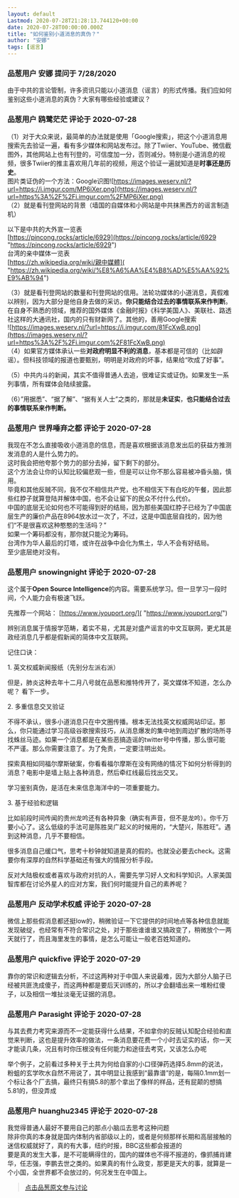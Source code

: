 ```yaml
---
layout: default
Lastmod: 2020-07-28T21:28:13.744120+00:00
date: 2020-07-28T00:00:00.000Z
title: "如何鉴别小道消息的真伪？"
author: "安娜"
tags: [谣言]
---
```



### 品葱用户 **安娜** 提问于 7/28/2020
    
由于中共的言论管制，许多资讯只能以小道消息（谣言）的形式传播。我们应如何鉴别这些小道消息的真伪？大家有哪些经验或建议？
    
                

### 品葱用户 **鸥鹭茫茫** 评论于 2020-07-28
        
（1）对于大众来说，最简单的办法就是使用「Google搜索」，把这个小道消息用搜索先去验证一遍，看有多少媒体和网站发布过。除了Twiier、YouTube、微信截图外，其他网站上也有刊登的，可信度加一分，否则减分。特别是小道消息的视频，很多Twiier的推主喜欢用几年前的视频，用这个验证一遍就知道是**时事还是历史**。  
图片类证伪的一个方法：Google识图![https://images.weserv.nl/?url=https://i.imgur.com/MP6iXer.png](https://images.weserv.nl/?url=https%3A%2F%2Fi.imgur.com%2FMP6iXer.png)  
（2）就是看刊登网站的背景（墙国的自媒体和小网站是中共抹黑西方的谣言制造机）  
  
以下是中共的大外宣一览表  
[https://pincong.rocks/article/6929](https://pincong.rocks/article/6929 "https://pincong.rocks/article/6929")  
台湾的亲中媒体一览表  
[https://zh.wikipedia.org/wiki/親中媒體]( "https://zh.wikipedia.org/wiki/%E8%A6%AA%E4%B8%AD%E5%AA%92%E9%AB%94")  
  
（3）就是看刊登网站的数量和刊登网站的信用。法轮功媒体的小道消息，真假难以辨别，因为大部分是他自身去做的采访。**你只能结合过去的事情联系来作判断**。在自身不熟悉的领域，推荐的国外媒体《金融时报》《科学美国人》、美联社、路透社这样的大通讯社，国内的只有财新网了。其他的，善用Google搜索  
![https://images.weserv.nl/?url=https://i.imgur.com/81FcXwB.png](https://images.weserv.nl/?url=https%3A%2F%2Fi.imgur.com%2F81FcXwB.png)  
（4）如果官方媒体承认一些**对政府明显不利的消息**，基本都是可信的（比如辟谣）。但科技领域的报道也要甄别，明明是对政府的坏事，结果给“吹成了好事”。  
  
（5）中共内斗的新闻，其实不值得普通人去追，很难证实或证伪。如果发生一系列事情，所有媒体会陆续披露。  
  
（6）”用据悉”、“据了解”、“据有关人士”之类的，那就是**未证实**，**也只能结合过去的事情联系来作判断。**
        
                

### 品葱用户 **世界唾弃之都** 评论于 2020-07-28
        
我现在不怎么直接吸收小道消息的信息，而是喜欢根据该消息发出后的获益方推测发消息的人是什么势力的。  
这时我会把他夸那个势力的部分去掉，留下剩下的部分。  
这个方法会让你的认知比较偏悲观一些，但是可以让你不那么容易被冲昏头脑，慎用。  
毕竟和其他反贼不同，我不仅不相信共产党，也不相信天下有白吃的午餐，因此那些红脖子就算登陆并解体中国，也不会让留下的民众不付什么代价。  
中国的底层无论如何也不可能得到好的结局，因为那些美国红脖子已经为了中国底层生产的廉价产品在8964放水过一次了，不过，这是中国底层自找的，因为他们“不是很喜欢这种憨憨的生活吗？”  
如果一个筹码都没有，那你就只能沦为筹码。  
台湾作为华人最后的灯塔，或许在战争中会化为焦土，华人不会有好结局。  
至少底层绝对没有。
        
                

### 品葱用户 **snowingnight** 评论于 2020-07-28
        
这个属于**Open Source Intelligence**的内容。需要系统学习。但一旦学习一段时间，个人能力会有极速飞跃。  
  
  
先推荐一个网站： [https://www.iyouport.org/]( "https://www.iyouport.org/")  
  
  
辨别消息属于情报学范畴，着实不易，尤其是对盛产谣言的中文互联网，更尤其是政经消息几乎都是假新闻的简体中文互联网。  
  
  
记住口诀：  
  
  
1\. 英文权威新闻报纸（先别分左派右派）  
  
但是，肺炎这种去年十二月八号就在品葱和推特传开了，英文媒体不知道，怎么办呢？ 看下一步。  
  
  
2\. 多重信息交叉验证  
  
不得不承认，很多小道消息只在中文圈传播。根本无法找英文权威网站印证。那么，你只能通过学习高级谷歌搜索技巧，从消息爆发的集中地到周边扩散的场所寻找蛛丝马迹。如果一个消息都是在某些恶搞造谣的twitter号中传播，那么很可能不严谨。那么你需要注意了。为了免责，一定要注明出处。  
  
探索真相如同福尔摩斯破案，你看看福尔摩斯在没有网络的情况下如何分析得到的消息？电影中是墙上贴上各种消息，然后牵红线最后找出交叉。  
  
学习鉴别真伪，是活在未来信息海洋中的一项重要能力。  
  
  
3\. 基于经验和逻辑  
  
  
比如前段时间传闻的贵州龙吟还有各种异象（确实有声音，但不是龙吟）。你千万要小心了。这么低级的手法可是陈胜吴广起义的时候用的，“大楚兴，陈胜旺”。遇到这种消息，几乎不要相信。  
  
很多消息自己缓口气，思考十秒钟就知道是真的假的。也就没必要去check。这需要你有深厚的自然科学基础还有强大的情报分析手段。  
  
  
反对大陆极权或者喜欢与政府对抗的人，需要先学习好人文和科学知识。人家美国智库都在讨论外星人的应对方案，我们何时能提升自己的素养呢？
        
                

### 品葱用户 **反动学术权威** 评论于 2020-07-28
        
微信上那些假消息都还挺low的，稍微验证一下它提供的时间地点等各种信息就能发现破绽，也经常有不符合常识之处，对于那些谁谁谁又搞政变了，稍微放个一两天就行了，而且海里发生的事情，是怎么可能让一般老百姓知道的。
        
                

### 品葱用户 **quickfive** 评论于 2020-07-29
        
靠你的常识和逻辑去分析，不过这两种对于中国人来说最难，因为大部分人脑子已经被共匪洗成傻子，而这两种都是要后天训练的，所以才会翻墙出来一堆粉红傻子，以及相信一堆扯淡毫无证据的消息。
        
                

### 品葱用户 **Parasight** 评论于 2020-07-28
        
与其去费力考究来源而不一定能获得什么结果，不如拿你的反贼认知配合经验和直觉来判断，这也是提升效率的做法，一条消息要花费一个小时去证实的话，你一天才能读几条，况且有时你压根没有任何能力和途径去考究，又该怎么办呢  
  
举个例子，之前看过多种关于土共为何给自家的小口径弹药选择5.8mm的说法，粉蛆的玄学吹水自然不用说了，其中明显让我感到“最靠谱”的是，每隔0.1mm划一个标让各个厂去搞，最终只有搞5.8的那个拿出了像样的样品，还有屁颠的想搞5.81的，但没弄成
        
                

### 品葱用户 **huanghu2345** 评论于 2020-07-28
        
我觉得普通人最好不要用自己的那点小脑瓜去思考这种问题  
除非你真的本身就是国内体制内省部级以上的，或者是何频那样长期和高层接触的  
迷信权威就好了，真的有大事，纽约时报，BBC这些都会报道的  
要是真的发生大事，是不可能瞒得住的，国内的媒体也不得不报道的，像抓捕肖建华，任志强，李鹏去世之类的。如果真的有什么政变，那更是天大的事，就算是一个小国，全世界都不会放过的，何况发生在中国上。
        
                





> [点击品葱原文参与讨论](https://pincong.rocks/question/29060)

